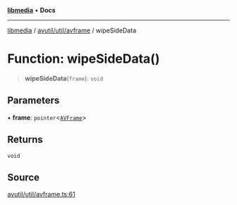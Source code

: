 [**libmedia**](../../../../README.md) • **Docs**

***

[libmedia](../../../../README.md) / [avutil/util/avframe](../README.md) / wipeSideData

# Function: wipeSideData()

> **wipeSideData**(`frame`): `void`

## Parameters

• **frame**: `pointer`\<[`AVFrame`](../../../struct/avframe/classes/AVFrame.md)\>

## Returns

`void`

## Source

[avutil/util/avframe.ts:61](https://github.com/zhaohappy/libmedia/blob/83708827f1f74f03ced670ca9bc2d9d1e5e5366a/src/avutil/util/avframe.ts#L61)
